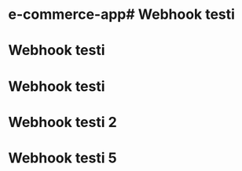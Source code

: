 # e-commerce-app# Webhook testi
# Webhook testi
# Webhook testi
# Webhook testi 2
# Webhook testi 5
